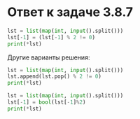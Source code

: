 # Ответ к задаче 3.8.7

```python
lst = list(map(int, input().split()))
lst[-1] = (lst[-1] % 2 != 0)
print(*lst)
```

Другие варианты решения:

```python
lst = list(map(int, input().split()))
lst.append(lst.pop() % 2 != 0)
print(*lst)
```

```python
lst = list(map(int, input().split()))
lst[-1] = bool(lst[-1]%2)
print(*lst)
```
